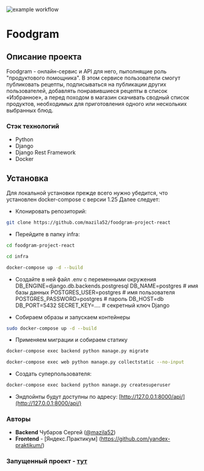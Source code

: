 ![example workflow](https://github.com/mazila52/yamdb_final/actions/workflows/yamdb_workflow.yaml/badge.svg)
# Foodgram
## Описание проекта
 
Foodgram - онлайн-сервис и API для него, пыполнящие роль "продуктового помощника".
В этом сервисе пользователи смогут публиковать рецепты, подписываться на публикации других пользователей, добавлять понравившиеся рецепты в список «Избранное», а перед походом в магазин скачивать сводный список продуктов, необходимых для приготовления одного или нескольких выбранных блюд.
 
### Стэк технологий 
 
-   Python 
-   Django 
-   Django Rest Framework
-   Docker
 
## Установка 
 
Для локальной установки прежде всего нужно убедится, что установлен docker-compose с версии 1.25 Далее следует: 
 
-   Клонировать репозиторий: 
 
```bash  
git clone https://github.com/mazila52/foodgram-project-react 
``` 

- Перейдите в папку infra:

```bash  
cd foodgram-project-react

cd infra

docker-compose up -d --build
```
- Создайте в ней файл .env с переменными окружения
DB_ENGINE=django.db.backends.postgresql
DB_NAME=postgres # имя базы данных
POSTGRES_USER=postgres # имя пользователя
POSTGRES_PASSWORD=postgres # пароль
DB_HOST=db
DB_PORT=5432
SECRET_KEY=.... # секретный ключ Django

- Собираем образы и запускаем контейнеры

```bash  
sudo docker-compose up -d --build
```

- Применяем миграции и собираем статику

```bash  
docker-compose exec backend python manage.py migrate

docker-compose exec web python manage.py collectstatic --no-input
```

- Создать суперпользователя:
```bash
docker-compose exec backend python manage.py createsuperuser
```
 
-   Эндпойнты будут доступны по адресу: [http://127.0.0.1:8000/api/](http://127.0.0.1:8000/api/) 
 
### Авторы
 
- **Backend** Чубаров Сергей ([@mazila52](https://github.com/mazila52))  
- **Frontend** - [Яндекс.Практикум] (https://github.com/yandex-praktikum/)


### Запущенный проект - [тут](http://51.250.80.61)